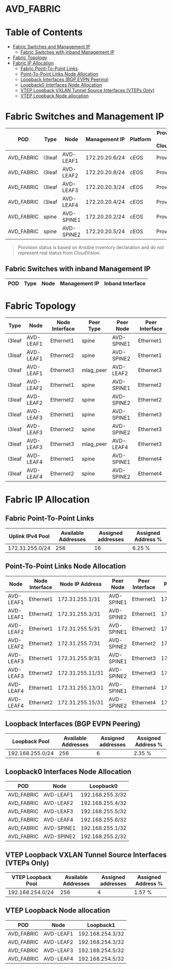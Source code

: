 # AVD_FABRIC

# Table of Contents

- [Fabric Switches and Management IP](#fabric-switches-and-management-ip)
  - [Fabric Switches with inband Management IP](#fabric-switches-with-inband-management-ip)
- [Fabric Topology](#fabric-topology)
- [Fabric IP Allocation](#fabric-ip-allocation)
  - [Fabric Point-To-Point Links](#fabric-point-to-point-links)
  - [Point-To-Point Links Node Allocation](#point-to-point-links-node-allocation)
  - [Loopback Interfaces (BGP EVPN Peering)](#loopback-interfaces-bgp-evpn-peering)
  - [Loopback0 Interfaces Node Allocation](#loopback0-interfaces-node-allocation)
  - [VTEP Loopback VXLAN Tunnel Source Interfaces (VTEPs Only)](#vtep-loopback-vxlan-tunnel-source-interfaces-vteps-only)
  - [VTEP Loopback Node allocation](#vtep-loopback-node-allocation)

# Fabric Switches and Management IP

| POD | Type | Node | Management IP | Platform | Provisioned in CloudVision |
| --- | ---- | ---- | ------------- | -------- | -------------------------- |
| AVD_FABRIC | l3leaf | AVD-LEAF1 | 172.20.20.6/24 | cEOS | Provisioned |
| AVD_FABRIC | l3leaf | AVD-LEAF2 | 172.20.20.8/24 | cEOS | Provisioned |
| AVD_FABRIC | l3leaf | AVD-LEAF3 | 172.20.20.3/24 | cEOS | Provisioned |
| AVD_FABRIC | l3leaf | AVD-LEAF4 | 172.20.20.4/24 | cEOS | Provisioned |
| AVD_FABRIC | spine | AVD-SPINE1 | 172.20.20.2/24 | cEOS | Provisioned |
| AVD_FABRIC | spine | AVD-SPINE2 | 172.20.20.5/24 | cEOS | Provisioned |

> Provision status is based on Ansible inventory declaration and do not represent real status from CloudVision.

## Fabric Switches with inband Management IP
| POD | Type | Node | Management IP | Inband Interface |
| --- | ---- | ---- | ------------- | ---------------- |

# Fabric Topology

| Type | Node | Node Interface | Peer Type | Peer Node | Peer Interface |
| ---- | ---- | -------------- | --------- | ----------| -------------- |
| l3leaf | AVD-LEAF1 | Ethernet1 | spine | AVD-SPINE1 | Ethernet1 |
| l3leaf | AVD-LEAF1 | Ethernet2 | spine | AVD-SPINE2 | Ethernet1 |
| l3leaf | AVD-LEAF1 | Ethernet3 | mlag_peer | AVD-LEAF2 | Ethernet3 |
| l3leaf | AVD-LEAF2 | Ethernet1 | spine | AVD-SPINE1 | Ethernet2 |
| l3leaf | AVD-LEAF2 | Ethernet2 | spine | AVD-SPINE2 | Ethernet2 |
| l3leaf | AVD-LEAF3 | Ethernet1 | spine | AVD-SPINE1 | Ethernet3 |
| l3leaf | AVD-LEAF3 | Ethernet2 | spine | AVD-SPINE2 | Ethernet3 |
| l3leaf | AVD-LEAF3 | Ethernet3 | mlag_peer | AVD-LEAF4 | Ethernet3 |
| l3leaf | AVD-LEAF4 | Ethernet1 | spine | AVD-SPINE1 | Ethernet4 |
| l3leaf | AVD-LEAF4 | Ethernet2 | spine | AVD-SPINE2 | Ethernet4 |

# Fabric IP Allocation

## Fabric Point-To-Point Links

| Uplink IPv4 Pool | Available Addresses | Assigned addresses | Assigned Address % |
| ---------------- | ------------------- | ------------------ | ------------------ |
| 172.31.255.0/24 | 256 | 16 | 6.25 % |

## Point-To-Point Links Node Allocation

| Node | Node Interface | Node IP Address | Peer Node | Peer Interface | Peer IP Address |
| ---- | -------------- | --------------- | --------- | -------------- | --------------- |
| AVD-LEAF1 | Ethernet1 | 172.31.255.1/31 | AVD-SPINE1 | Ethernet1 | 172.31.255.0/31 |
| AVD-LEAF1 | Ethernet2 | 172.31.255.3/31 | AVD-SPINE2 | Ethernet1 | 172.31.255.2/31 |
| AVD-LEAF2 | Ethernet1 | 172.31.255.5/31 | AVD-SPINE1 | Ethernet2 | 172.31.255.4/31 |
| AVD-LEAF2 | Ethernet2 | 172.31.255.7/31 | AVD-SPINE2 | Ethernet2 | 172.31.255.6/31 |
| AVD-LEAF3 | Ethernet1 | 172.31.255.9/31 | AVD-SPINE1 | Ethernet3 | 172.31.255.8/31 |
| AVD-LEAF3 | Ethernet2 | 172.31.255.11/31 | AVD-SPINE2 | Ethernet3 | 172.31.255.10/31 |
| AVD-LEAF4 | Ethernet1 | 172.31.255.13/31 | AVD-SPINE1 | Ethernet4 | 172.31.255.12/31 |
| AVD-LEAF4 | Ethernet2 | 172.31.255.15/31 | AVD-SPINE2 | Ethernet4 | 172.31.255.14/31 |

## Loopback Interfaces (BGP EVPN Peering)

| Loopback Pool | Available Addresses | Assigned addresses | Assigned Address % |
| ------------- | ------------------- | ------------------ | ------------------ |
| 192.168.255.0/24 | 256 | 6 | 2.35 % |

## Loopback0 Interfaces Node Allocation

| POD | Node | Loopback0 |
| --- | ---- | --------- |
| AVD_FABRIC | AVD-LEAF1 | 192.168.255.3/32 |
| AVD_FABRIC | AVD-LEAF2 | 192.168.255.4/32 |
| AVD_FABRIC | AVD-LEAF3 | 192.168.255.5/32 |
| AVD_FABRIC | AVD-LEAF4 | 192.168.255.6/32 |
| AVD_FABRIC | AVD-SPINE1 | 192.168.255.1/32 |
| AVD_FABRIC | AVD-SPINE2 | 192.168.255.2/32 |

## VTEP Loopback VXLAN Tunnel Source Interfaces (VTEPs Only)

| VTEP Loopback Pool | Available Addresses | Assigned addresses | Assigned Address % |
| --------------------- | ------------------- | ------------------ | ------------------ |
| 192.168.254.0/24 | 256 | 4 | 1.57 % |

## VTEP Loopback Node allocation

| POD | Node | Loopback1 |
| --- | ---- | --------- |
| AVD_FABRIC | AVD-LEAF1 | 192.168.254.3/32 |
| AVD_FABRIC | AVD-LEAF2 | 192.168.254.3/32 |
| AVD_FABRIC | AVD-LEAF3 | 192.168.254.5/32 |
| AVD_FABRIC | AVD-LEAF4 | 192.168.254.5/32 |
